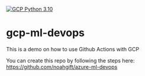 [![GCP Python 3.10](https://github.com/fihashim/gcp-ml-devops/actions/workflows/main.yml/badge.svg)](https://github.com/fihashim/gcp-ml-devops/actions/workflows/main.yml)


# gcp-ml-devops
This is a demo on how to use Github Actions with GCP 

You can create this repo by following the steps here: https://github.com/noahgift/azure-ml-devops

